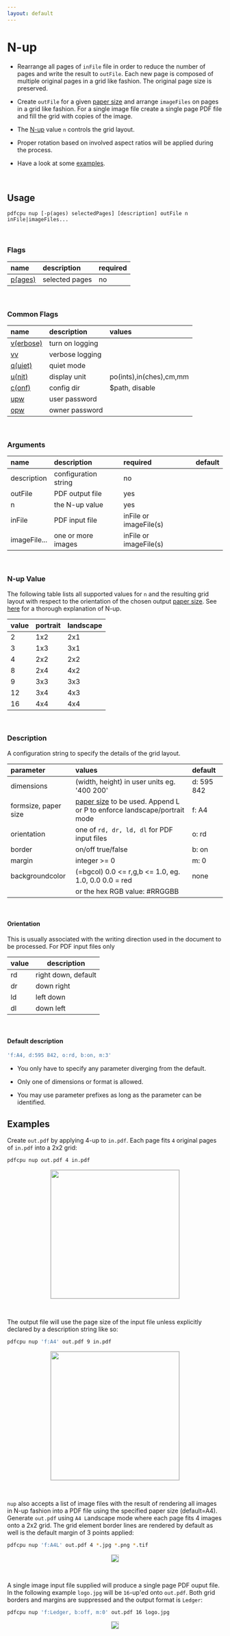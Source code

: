 ```yaml
---
layout: default
---
```


# N-up

* Rearrange all pages of `inFile` file in order to reduce the number of pages and write the result to `outFile`.
Each new page is composed of multiple original pages in a grid like fashion.
The original page size is preserved.

* Create `outFile` for a given [paper size](../paper.md) and arrange `imageFiles` on pages in a grid like fashion.
For a single image file create a single page PDF file and fill the grid with copies of the image.

* The [N-up](https://en.wikipedia.org/wiki/N-up) value `n` controls the grid layout.

* Proper rotation based on involved aspect ratios will be applied during the process.

* Have a look at some [examples](#examples).

<br>


## Usage

```
pdfcpu nup [-p(ages) selectedPages] [description] outFile n inFile|imageFiles...
```

<br>

### Flags

| name                                         | description    | required
|:---------------------------------------------|:---------------|---------
| [p(ages)](../getting_started/page_selection) | selected pages | no

<br>

### Common Flags

| name                                            | description     | values
|:------------------------------------------------|:----------------|:-------
| [v(erbose)](../getting_started/common_flags.md) | turn on logging |
| [vv](../getting_started/common_flags.md)        | verbose logging |
| [q(uiet)](../getting_started/common_flags.md)   | quiet mode      |
| [u(nit)](../getting_started/common_flags.md)    | display unit    | po(ints),in(ches),cm,mm
| [c(onf)](../getting_started/common_flags.md)       | config dir      | $path, disable
| [upw](../getting_started/common_flags.md)          | user password   |
| [opw](../getting_started/common_flags.md)          | owner password  |

<br>

### Arguments

| name         | description          | required | default
|:-------------|:---------------------|:---------|:-
| description  | configuration string | no
| outFile      | PDF output file      | yes
| n            | the N-up value       | yes
| inFile       | PDF input file       | inFile or imageFile(s)
| imageFile... | one or more images   | inFile or imageFile(s)

<br>

### N-up Value

The following table lists all supported values for `n` and the resulting grid layout with respect to the orientation of the chosen output [paper size](../paper.md). See [here](https://en.wikipedia.org/wiki/N-up) for a thorough explanation of N-up.

| value | portrait | landscape
|:------|:---------|----------
| 2     | 1x2      | 2x1
| 3     | 1x3      | 3x1
| 4     | 2x2      | 2x2
| 8     | 2x4      | 4x2
| 9     | 3x3      | 3x3
| 12    | 3x4      | 4x3
| 16    | 4x4      | 4x4

<br>

### Description

A configuration string to specify the details of the grid layout.

| parameter            | values                                      | default
|:---------------------|:--------------------------------------------|:--
| dimensions           | (width, height) in user units eg. '400 200' | d: 595 842
| formsize, paper size | [paper size](../paper.md) to be used. Append L or P to enforce landscape/portrait mode| f: A4
| orientation          | one of `rd, dr, ld, dl` for PDF input files | o: rd
| border               | on/off true/false                           | b: on
| margin               | integer >= 0                                | m: 0
| backgroundcolor      | (=bgcol) 0.0 <= r,g,b <= 1.0, eg. 1.0, 0.0 0.0 = red | none
|                      | or the hex RGB value: #RRGGBB               |
<br>

#### Orientation

This is usually associated with the writing direction used in the document to be processed. For PDF input files only

| value | description |
|:------|-------------|
| rd    | right down, default |
| dr    | down right  |
| ld    | left down   |
| dl    | down left   |

<br>

#### Default description

```sh
'f:A4, d:595 842, o:rd, b:on, m:3'
```

* You only have to specify any parameter diverging from the default.

* Only one of dimensions or format is allowed.

* You may use parameter prefixes as long as the parameter can be identified.


## Examples

Create `out.pdf` by applying 4-up to `in.pdf`. Each page fits `4` original pages of `in.pdf` into a 2x2 grid:
```sh
pdfcpu nup out.pdf 4 in.pdf
```

<p align="center">
  <img style="border-color:silver" border="1" src="resources/nup4pdf.png" height="300">
</p>

<br>

The output file will use the page size of the input file unless explicitly declared by a description string like so:
```sh
pdfcpu nup 'f:A4' out.pdf 9 in.pdf
```

<p align="center">
  <img style="border-color:silver" border="1" src="resources/nup9pdf.png" height="300">
</p>

<br>

`nup` also accepts a list of image files with the result of rendering all images
in N-up fashion into a PDF file using the specified paper size (default=A4).
Generate `out.pdf` using `A4 L`andscape mode where each page fits 4 images onto a 2x2 grid.
The grid element border lines are rendered by default as well is the default margin of 3 points applied:

```sh
pdfcpu nup 'f:A4L' out.pdf 4 *.jpg *.png *.tif
````


<p align="center">
  <img style="border-color:silver" border="1" src="resources/nup4img.png">
</p>

<br>

A single image input file supplied will produce a single page PDF ouput file.<br>
In the following example `logo.jpg` will be `16`-up'ed onto `out.pdf`.
Both grid borders and margins are suppressed and the output format is `Ledger`:

```sh
pdfcpu nup 'f:Ledger, b:off, m:0' out.pdf 16 logo.jpg
```


<p align="center">
  <img style="border-color:silver" border="1" src="resources/nup16img.png">
</p>